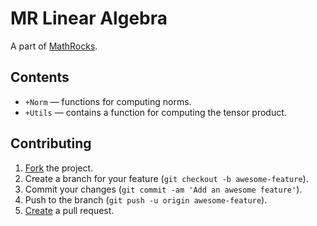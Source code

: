 # MR Linear Algebra

A part of [MathRocks](https://github.com/MathRocks/MathRocks).

## Contents

* `+Norm` — functions for computing norms.
* `+Utils` — contains a function for computing the tensor product.

## Contributing

1. [Fork](https://help.github.com/articles/fork-a-repo) the project.
2. Create a branch for your feature (`git checkout -b awesome-feature`).
3. Commit your changes (`git commit -am 'Add an awesome feature'`).
4. Push to the branch (`git push -u origin awesome-feature`).
5. [Create](https://help.github.com/articles/creating-a-pull-request)
   a pull request.
